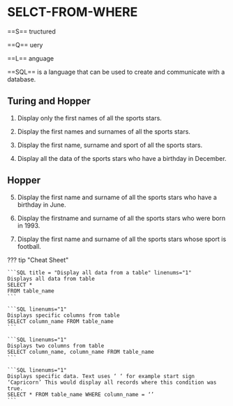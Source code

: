 # SELCT-FROM-WHERE

==S== tructured 

==Q== uery 

==L== anguage

==SQL== is a language that can be used to create and communicate with a database.


## Turing and Hopper

1. Display only the first names of all the sports stars.

2. Display the first names and surnames of all the sports stars.

3. Display the first name, surname and sport of all the sports stars.

4. Display all the data of the sports stars who have a birthday in December. 

## Hopper

5. Display the first name and surname of all the sports stars who have a birthday in June.

6. Display the firstname and surname of all the sports stars who were born in 1993. 

7. Display the first name and surname of all the sports stars whose sport is football.

??? tip "Cheat Sheet"

    ```SQL title = "Display all data from a table" linenums="1"
    Displays all data from table
    SELECT * 
    FROM table_name
    ```
  
    ```SQL linenums="1"
    Displays specific columns from table
    SELECT column_name FROM table_name
    ```
  
    ```SQL linenums="1"
    Displays two columns from table
    SELECT column_name, column_name FROM table_name
    ```
  
    ```SQL linenums="1"
    Displays specific data. Text uses ‘ ‘ for example start sign ‘Capricorn’ This would display all records where this condition was true. 
    SELECT * FROM table_name WHERE column_name = ‘’
    ```

